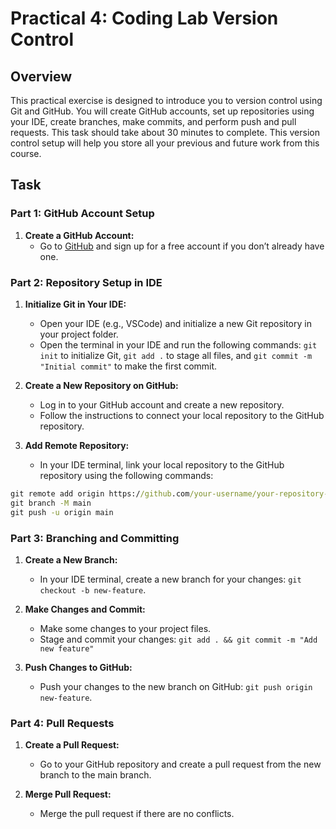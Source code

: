 # Practical 4: Coding Lab Version Control

## Overview

This practical exercise is designed to introduce you to version control using Git and GitHub. You will create GitHub accounts, set up repositories using your IDE, create branches, make commits, and perform push and pull requests. This task should take about 30 minutes to complete. This version control setup will help you store all your previous and future work from this course.

## Task

### Part 1: GitHub Account Setup

1. **Create a GitHub Account:**
   - Go to [GitHub](https://github.com/) and sign up for a free account if you don’t already have one.

### Part 2: Repository Setup in IDE

1. **Initialize Git in Your IDE:**
   - Open your IDE (e.g., VSCode) and initialize a new Git repository in your project folder.
   - Open the terminal in your IDE and run the following commands: `git init` to initialize Git, `git add .` to stage all files, and `git commit -m "Initial commit"` to make the first commit.

2. **Create a New Repository on GitHub:**
   - Log in to your GitHub account and create a new repository.
   - Follow the instructions to connect your local repository to the GitHub repository.

3. **Add Remote Repository:**
   - In your IDE terminal, link your local repository to the GitHub repository using the following commands:

```bat
git remote add origin https://github.com/your-username/your-repository-name.git
git branch -M main
git push -u origin main
```

### Part 3: Branching and Committing

1. **Create a New Branch:**
   - In your IDE terminal, create a new branch for your changes: `git checkout -b new-feature`.

2. **Make Changes and Commit:**
   - Make some changes to your project files.
   - Stage and commit your changes: `git add . && git commit -m "Add new feature"`

3. **Push Changes to GitHub:**
   - Push your changes to the new branch on GitHub: `git push origin new-feature`.

### Part 4: Pull Requests

1. **Create a Pull Request:**
   - Go to your GitHub repository and create a pull request from the new branch to the main branch.

2. **Merge Pull Request:**
   - Merge the pull request if there are no conflicts.
